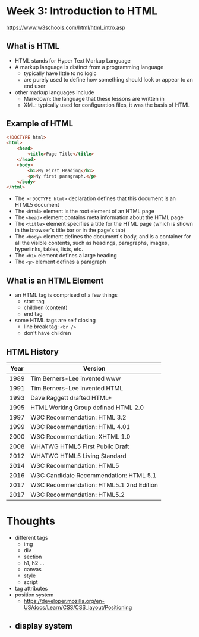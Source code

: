 # Week 3: Introduction to HTML

https://www.w3schools.com/html/html_intro.asp
## What is HTML
- HTML stands for Hyper Text Markup Language
- A markup language is distinct from a programming language 
    - typically have little to no logic
    - are purely used to define how something should look or appear to an end user
- other markup languages include 
    - Markdown: the language that these lessons are written in 
    - XML: typically used for configuration files, it was the basis of HTML

## Example of HTML
```html
<!DOCTYPE html>
<html>
    <head>
        <title>Page Title</title>
    </head>
    <body>
        <h1>My First Heading</h1>
        <p>My first paragraph.</p>
    </body>
</html>
```

- The` <!DOCTYPE html>` declaration defines that this document is an HTML5 document
- The `<html>` element is the root element of an HTML page
- The `<head>` element contains meta information about the HTML page
- The `<title>` element specifies a title for the HTML page (which is shown in the browser's title bar or in the page's tab)
- The `<body>` element defines the document's body, and is a container for all the visible contents, such as headings, paragraphs, images, hyperlinks, tables, lists, etc.
- The `<h1>` element defines a large heading
- The `<p>` element defines a paragraph


## What is an HTML Element
- an HTML tag is comprised of a few things
    - start tag
    - children (content)
    - end tag
- some HTML tags are self closing
    - line break tag: `<br />`
    - don't have children


## HTML History
| Year | Version |
| --- | --- |
| 1989 | Tim Berners-Lee invented www |
| 1991 | Tim Berners-Lee invented HTML |
| 1993 | Dave Raggett drafted HTML+ |
| 1995 | HTML Working Group defined HTML 2.0 |
| 1997 | W3C Recommendation: HTML 3.2 |
| 1999 | W3C Recommendation: HTML 4.01 |
| 2000 | W3C Recommendation: XHTML 1.0 |
| 2008 | WHATWG HTML5 First Public Draft |
| 2012 | WHATWG HTML5 Living Standard |
| 2014 | W3C Recommendation: HTML5 |
| 2016 | W3C Candidate Recommendation: HTML 5.1 |
| 2017 | W3C Recommendation: HTML5.1 2nd Edition |
| 2017 | W3C Recommendation: HTML5.2 |





# Thoughts
- different tags
  - img
  - div
  - section
  - h1, h2 ... 
  - canvas
  - style
  - script
- tag attributes
- position system
  - https://developer.mozilla.org/en-US/docs/Learn/CSS/CSS_layout/Positioning
- display system
  - 